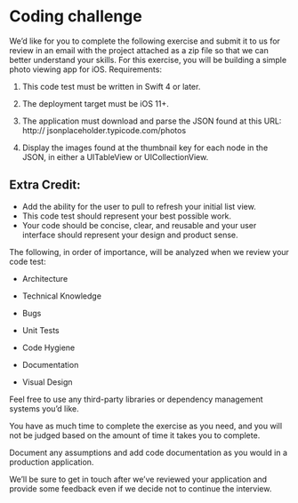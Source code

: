 # Coding challenge    

We’d like for you to complete the following exercise and submit it to us for review in an email with the project attached as a zip file so that we can better understand your skills. For this exercise, you will be building a simple photo viewing app for iOS. Requirements:    

1. This code test must be written in Swift 4 or later.    

2. The deployment target must be iOS 11+.    

3. The application must download and parse the JSON found at this URL:     
http:// jsonplaceholder.typicode.com/photos    

4. Display the images found at the thumbnail key for each node in the JSON, in either a UITableView or UICollectionView.    



## Extra Credit:     
- Add the ability for the user to pull to refresh your initial list view.     
- This code test should represent your best possible work.     
- Your code should be concise, clear, and reusable and your user interface should represent your design and product sense.    


The following, in order of importance, will be analyzed when we review your code test:

- Architecture    

- Technical Knowledge    

- Bugs    

- Unit Tests    

- Code Hygiene    

- Documentation    

- Visual Design    


Feel free to use any third-party libraries or dependency management systems you’d like.     

You have as much time to complete the exercise as you need, and you will not be judged based on the amount of time it takes you to complete.     

Document any assumptions and add code documentation as you would in a production application.    

We’ll be sure to get in touch after we’ve reviewed your application and provide some feedback even if we decide not to continue the interview.    
